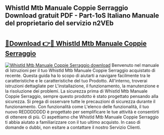 ## Whistld Mtb Manuale Coppie Serraggio Download gratuit PDF - Part-1oS Italiano Manuale del proprietario del servizio n2VEb

# <h2><a href="http://dfc0jh.blite.top/?on=Whistld+Mtb+Manuale+Coppie+Serraggio">🔗Download 👉🔴 Whistld Mtb Manuale Coppie Serraggio</a></h2>

[![Whistld Mtb Manuale Coppie Serraggio download](https://i.imgur.com/lujVjoI.png)](http://dfc0jh.blite.top/?on=Whistld+Mtb+Manuale+Coppie+Serraggio)
Benvenuto nel manuale di Istruzioni per il tuo Whistld Mtb Manuale Coppie Serraggio acquistato di recente. Questa guida ha lo scopo di aiutarti a navigare facilmente tra le caratteristiche e le caratteristiche del tuo Prodotto. All'interno, troverai istruzioni dettagliate per L'installazione, il funzionamento, la manutenzione e la risoluzione dei problemi. La sicurezza prima di Whistld Mtb Manuale Coppie Serraggio, sempre questo prodotto è stato progettato pensando alla sicurezza. Si prega di osservare tutte le precauzioni di sicurezza durante il funzionamento. Con funzionalità come L'elenco delle funzionalità, il tuo nuovo REDDDDDDD è progettato per semplificare le tue attività e consentirti di ottenere di più. Ci aspettiamo che Whistld Mtb Manuale Coppie Serraggio ti abbia aiutato a familiarizzare con il tuo ultimo acquisto. In caso di domande o dubbi, non esitare a contattare il nostro Servizio Clienti.
